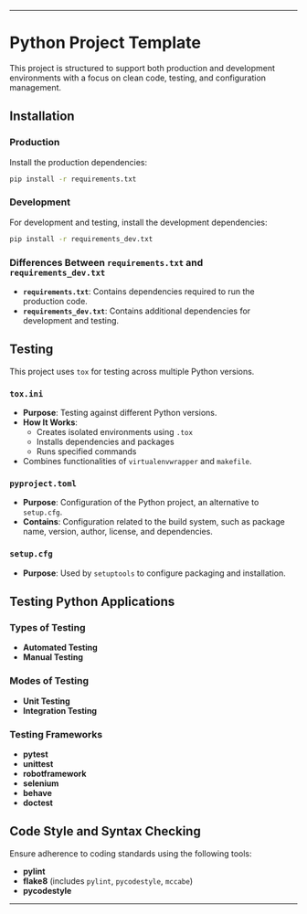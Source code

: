 
---

# Python Project Template

This project is structured to support both production and development environments with a focus on clean code, testing, and configuration management.

## Installation

### Production
Install the production dependencies:

```bash
pip install -r requirements.txt
```

### Development
For development and testing, install the development dependencies:

```bash
pip install -r requirements_dev.txt
```

### Differences Between `requirements.txt` and `requirements_dev.txt`
- **`requirements.txt`**: Contains dependencies required to run the production code.
- **`requirements_dev.txt`**: Contains additional dependencies for development and testing.

## Testing

This project uses `tox` for testing across multiple Python versions.

### `tox.ini`
- **Purpose**: Testing against different Python versions.
- **How It Works**:
  - Creates isolated environments using `.tox`
  - Installs dependencies and packages
  - Runs specified commands
- Combines functionalities of `virtualenvwrapper` and `makefile`.

### `pyproject.toml`
- **Purpose**: Configuration of the Python project, an alternative to `setup.cfg`.
- **Contains**: Configuration related to the build system, such as package name, version, author, license, and dependencies.

### `setup.cfg`
- **Purpose**: Used by `setuptools` to configure packaging and installation.

## Testing Python Applications

### Types of Testing
- **Automated Testing**
- **Manual Testing**

### Modes of Testing
- **Unit Testing**
- **Integration Testing**

### Testing Frameworks
- **pytest**
- **unittest**
- **robotframework**
- **selenium**
- **behave**
- **doctest**

## Code Style and Syntax Checking

Ensure adherence to coding standards using the following tools:
- **pylint**
- **flake8** (includes `pylint`, `pycodestyle`, `mccabe`)
- **pycodestyle**

---
